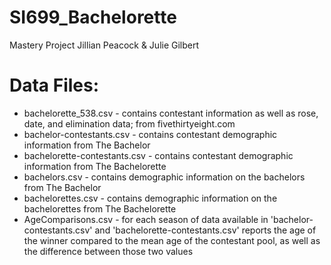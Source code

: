 # SI699_Bachelorette
   Mastery Project
   Jillian Peacock & Julie Gilbert


# Data Files:
* bachelorette_538.csv - contains contestant information as well as rose, date, and elimination data; from fivethirtyeight.com
* bachelor-contestants.csv - contains contestant demographic information from The Bachelor
* bachelorette-contestants.csv - contains contestant demographic information from The Bachelorette
* bachelors.csv - contains demographic information on the bachelors from The Bachelor
* bachelorettes.csv - contains demographic information on the bachelorettes from The Bachelorette
* AgeComparisons.csv - for each season of data available in 'bachelor-contestants.csv' and 'bachelorette-contestants.csv' reports the age of the winner compared to the mean age of the contestant pool, as well as the difference between those two values


#
